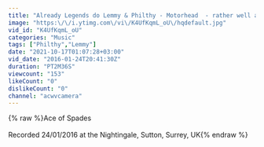 ```yaml
---
title: "Already Legends do Lemmy & Philthy - Motorhead  - rather well at The Nightingale today."
image: "https:\/\/i.ytimg.com\/vi\/K4UfKqmL_oU\/hqdefault.jpg"
vid_id: "K4UfKqmL_oU"
categories: "Music"
tags: ["Philthy","Lemmy"]
date: "2021-10-17T01:07:28+03:00"
vid_date: "2016-01-24T20:41:30Z"
duration: "PT2M36S"
viewcount: "153"
likeCount: "0"
dislikeCount: "0"
channel: "acwvcamera"
---
```

{% raw %}Ace of Spades<br /><br />Recorded 24/01/2016 at the Nightingale, Sutton, Surrey, UK{% endraw %}
